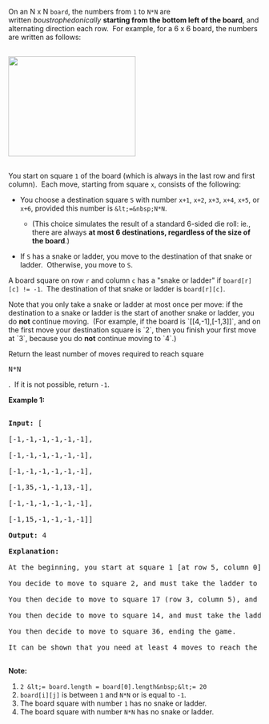 On an N x N `` board ``, the numbers from `` 1 `` to `` N*N `` are written&nbsp;_boustrophedonically_&nbsp;__starting from the bottom&nbsp;left of the board__, and alternating direction each row.&nbsp; For example, for a 6 x 6 board, the numbers are written as follows:

<pre>
<img alt="" src="https://assets.leetcode.com/uploads/2018/09/23/snakes.png" style="width: 254px; height: 200px;"/>
</pre>

You start on square `` 1 `` of the board (which is always in the last row and&nbsp;first column).&nbsp; Each move, starting from square `` x ``, consists of the following:

*   You choose a destination square `` S `` with number&nbsp;`` x+1 ``, `` x+2 ``, `` x+3 ``, `` x+4 ``, `` x+5 ``, or `` x+6 ``, provided this&nbsp;number is&nbsp;`` &lt;=&nbsp;N*N ``.	
    
    *   (This choice simulates the result of a standard 6-sided die roll: ie., there are always __at most 6 destinations, regardless of the size of the board__.)
    
    
    
*   If `` S ``&nbsp;has a snake or ladder, you move to the destination of that snake or ladder.&nbsp; Otherwise, you move to `` S ``.

A board square on row `` r `` and column `` c ``&nbsp;has a "snake or ladder" if `` board[r][c] != -1 ``.&nbsp; The destination of that snake or ladder is `` board[r][c] ``.

Note that you only take a snake or ladder at most once per move: if the destination to a snake or ladder is the start of another&nbsp;snake or ladder, you do __not__ continue moving.&nbsp; (For example, if the board is \`\[\[4,-1\],\[-1,3\]\]\`, and on the first move your destination square is \`2\`, then you finish your first move at&nbsp;\`3\`, because you do __not__ continue moving to \`4\`.)

Return the least number of moves required to reach square 

<font face="monospace">N*N</font>

.&nbsp; If it is not possible, return `` -1 ``.

__Example 1:__

<pre>
<strong>Input: </strong>[
[-1,-1,-1,-1,-1,-1],
[-1,-1,-1,-1,-1,-1],
[-1,-1,-1,-1,-1,-1],
[-1,35,-1,-1,13,-1],
[-1,-1,-1,-1,-1,-1],
[-1,15,-1,-1,-1,-1]]
<strong>Output: </strong>4
<strong>Explanation: </strong>
At the beginning, you start at square 1 [at row 5, column 0].
You decide to move to square 2, and must take the ladder to square 15.
You then decide to move to square 17 (row 3, column 5), and must take the snake to square 13.
You then decide to move to square 14, and must take the ladder to square 35.
You then decide to move to square 36, ending the game.
It can be shown that you need at least 4 moves to reach the N*N-th square, so the answer is 4.
</pre>

__Note:__

1.   `` 2 &lt;= board.length = board[0].length&nbsp;&lt;= 20 ``
2.   `` board[i][j] ``&nbsp;is between `` 1 `` and `` N*N `` or is equal to `` -1 ``.
3.   The board&nbsp;square with number `` 1 `` has no snake or ladder.
4.   The board square with number `` N*N `` has no snake or ladder.